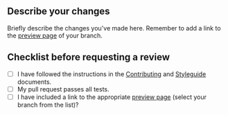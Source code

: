 ## Describe your changes

Briefly describe the changes you've made here. Remember to add a link to the
[preview page](https://csc-guide-preview.rahtiapp.fi/origin/) of your branch.

## Checklist before requesting a review

- [ ] I have followed the instructions in the
      [Contributing](../CONTRIBUTING.md) and [Styleguide](../STYLEGUIDE.md)
      documents.
- [ ] My pull request passes all tests.
- [ ] I have included a link to the appropriate
      [preview page](https://csc-guide-preview.rahtiapp.fi/origin/) (select
      your branch from the list)?
